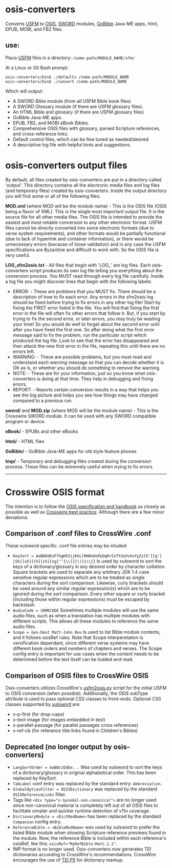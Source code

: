 # osis-converters
Converts [USFM](http://paratext.org/about/usfm#usfmDocumentation) to 
[OSIS](http://www.crosswire.org/osis/), 
[SWORD](http://www.crosswire.org/wiki/Main_Page) modules, 
[GoBible](http://www.crosswire.org/wiki/Projects:Go_Bible) Java-ME apps, 
html, EPUB, MOBI, and FB2 files.

## use:
Place [USFM](http://paratext.org/about/usfm#usfmDocumentation) files in 
a directory: `/some-path/MODULE_NAME/sfm/`

At a Linux or Git Bash prompt:

    osis-converters/bin$ ./defaults /some-path/MODULE_NAME
    osis-converters/bin$ ./convert /some-path/MODULE_NAME

Which will output:
* A SWORD Bible module (from all USFM Bible book files)
* A SWORD Glossary module (if there are USFM glossary files).
* An HTML Bible and glossary (if there are USFM glossary files)
* GoBible Java-ME apps.
* EPUB, FB2, and MOBI eBook Bibles.
* Comprehensive OSIS files with glossary, parsed Scripture references, 
and cross-reference links.
* Default control files, which can be fine tuned as needed/desired.
* A descriptive log file with helpful hints and suggestions.


# osis-converters output files
By default, all files created by osis-converters are put in a directory called 'output'. This directory contains all the electronic media files and log files (and temporary files) created by osis-converters. Inside the output directory you will find some or all of the following files:

**MOD.xml** (where MOD will be the module name) - This is the OSIS file (OSIS being a flavor of XML). This is the single most important output file. It is the source file for all other media files. The OSIS file is intended to provide the easiest and most reliable conversion to any other electronic format. USFM files cannot be directly converted into some electronic formats (due to verse system requirements), and other formats would be partially functional (due to lack of hyperlink and container information), or there would be unnecessary errors (because of loose validation) and in any case the USFM specifications are Byzantine and difficult to work with. So the OSIS file is very useful.

**LOG_sfm2osis.txt** - All files that begin with 'LOG_' are log files. Each osis-converters script produces its own log file telling you everything about the conversion process. You MUST read through every log file carefully. Inside a log file you might discover lines that begin with the following labels:
* ERROR: - These are problems that you MUST fix. There should be a description of how to fix each error. Any errors in the sfm2osis log should be fixed before trying to fix errors in any other log file! Start by fixing the FIRST error listed in the file. You will find that fixing the first error in the file will often fix other errors that follow it. But, if you start by trying to fix the second error, or later errors, you may truly be wasting your time! So you would do well to forget about the second error until after you have fixed the first one. So after doing what the first error message said to fix the problem, run the particular script which produced the log file. Look to see that the error has disappeared and then attack the new first error in the file, repeating this until there are no errors left.
* WARNING: - These are possible problems, but you must read and understand each warning message so that you can decide whether it is OK as is, or whether you should do something to remove the warning.
* NOTE: - These are for your information, just so you know what osis-converters is doing at that time. They help in debugging and fixing errors.
* REPORT: - Reports certain conversion results in a way that helps you see the big picture and helps you see how things may have changed compared to a previous run.

**sword/** and **MOD.zip** (where MOD will be the module name) - This is the Crosswire SWORD module. It can be used with any SWORD compatible program or device.

**eBook/** - EPUBs and other eBooks

**html/** - HTML files

**GoBible/** - GoBible Java-ME apps for old style feature phones

**tmp/** - Temporary and debugging files created during the conversion process. These files can be extremely useful when trying to fix errors.

-----

# Crosswire OSIS format
The intention is to follow the [OSIS specification and handbook](https://www.crosswire.org/osis/) as closely as possible as well as [Crosswire best practice](http://wiki.crosswire.org/OSIS_Tutorial). Although there are a few minor deviations:

## Comparison of .conf files to CrossWire .conf

These xulsword specific .conf file entries may be inluded:

* `KeySort = AaBbDdEeFfGgHhIijKkLlMmNnOoPpQqRrSsTtUuVvXxYyZz[Gʻ][gʻ][Sh][sh][Ch][ch][ng]ʻʼ{\\[}{\(}{\\{}`
Is used by xulsword to sort the keys of a dictionary/glossary in any 
desired order by character collation. Square brackets are used to 
separate any arbitrary JDK 1.4 case sensitive regular expressions which 
are to be treated as single characters during the sort comparison. 
Likewise, curly brackets should be used around any similar regular 
expression(s) which are to be ignored during the sort comparison. Every 
other square or curly bracket (including those within regular expressions)
must be escaped by backslash.
* `AudioCode = SOMECODE` Sometimes multiple modules will use the same 
audio files, such as when a translation has multiple modules with 
different scripts. This allows all these modules to reference the same 
audio files.
* `Scope = Gen-Deut Matt-John Rev` Is used to list Bible module 
contents, and it follows osisRef rules. Note that Scope interperetation 
is versification dependant, since different verse systems may have 
different book orders and numbers of chapters and verses. The Scope 
config entry is important for use cases when the content needs to be 
determined before the text itself can be loaded and read.

## Comparison of OSIS files to CrossWire OSIS

Osis-converters utilizes CrossWire's [usfm2osis.py](https://github.com/refdoc/Module-tools) script for the
initial USFM to OSIS conversion (when possible). Additionally, the OSIS 
subType attribute is used to pass optional CSS classes to front-ends. 
Optional CSS classes supported by [xulsword](https://github.com/JohnAustinDev/xulsword) are:

* x-p-first (for drop-caps)
* x-text-image (for images embedded in text)
* x-parallel-passage (for parallel passages cross references)
* x-ref-cb (for reference title links found in Children's Bibles) 

## Deprecated (no longer output by osis-converters)

* `LangSortOrder = AaBbCcDdEe...` Was used by xulsword to sort the keys of
a dictionary/glossary in original alphabetical order. This has been replaced
by KeySort.
* `TabLabel` conf entry was replaced by the standard entry: `Abbreviation`.
* `GlobalOptionFilter = OSISDictionary` was replaced by the standard 
`OSISReferenceLinks` filter.
* Tags like `<div type="x-Synodal-non-canonical">` are no longer used 
since non-canonical material is completely left out of all OSIS files 
to facilitate simpler and quicker runtime detection of v11n coverage.
* `DictionaryModule = <DictModName>` has been replaced by the standard
`Companion` config entry.
* `ReferenceBible = <BibleModName>` was used by xulsword to prefer the 
listed Bible module when showing Scripture reference previews found in 
the module. Now, the reference Bible is included within each 
reference's osisRef, like this: `osisRef="MyRefBible:Matt.1.1"`.
* IMP format is no longer used. Osis-converters now generates TEI dictionaries according to CrossWire's
recommendations. CrossWire encourages 
the use of [TEI P5](http://www.crosswire.org/wiki/TEI_Dictionaries) for 
dictionary markup.


